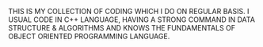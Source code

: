THIS IS MY COLLECTION OF CODING WHICH I DO ON REGULAR BASIS.
I USUAL CODE IN C++ LANGUAGE, HAVING A STRONG COMMAND IN DATA STRUCTURE & ALGORITHMS AND KNOWS THE FUNDAMENTALS OF OBJECT ORIENTED PROGRAMMING LANGUAGE.
